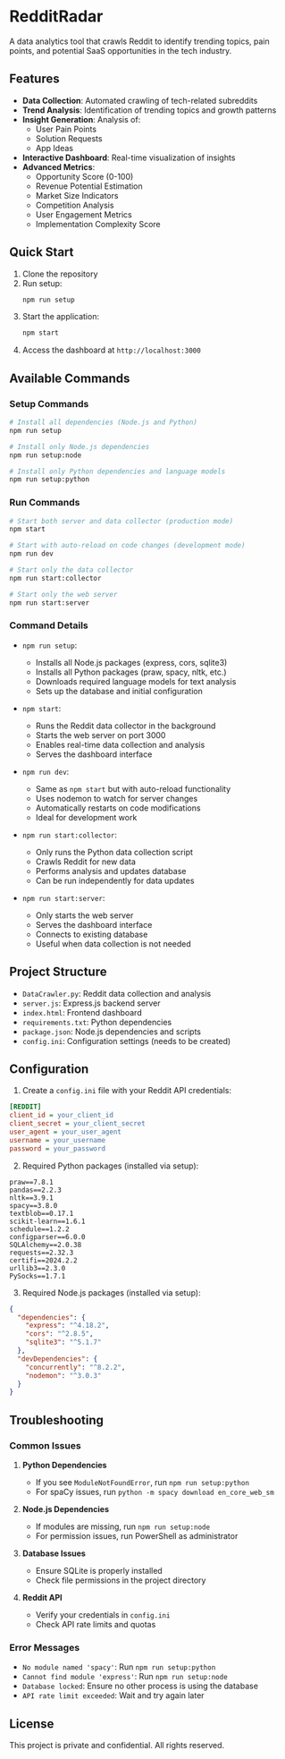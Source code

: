 # RedditRadar

A data analytics tool that crawls Reddit to identify trending topics, pain points, and potential SaaS opportunities in the tech industry.

## Features

- **Data Collection**: Automated crawling of tech-related subreddits
- **Trend Analysis**: Identification of trending topics and growth patterns
- **Insight Generation**: Analysis of:
  - User Pain Points
  - Solution Requests
  - App Ideas
- **Interactive Dashboard**: Real-time visualization of insights
- **Advanced Metrics**:
  - Opportunity Score (0-100)
  - Revenue Potential Estimation
  - Market Size Indicators
  - Competition Analysis
  - User Engagement Metrics
  - Implementation Complexity Score

## Quick Start

1. Clone the repository
2. Run setup:
   ```bash
   npm run setup
   ```
3. Start the application:
   ```bash
   npm start
   ```
4. Access the dashboard at `http://localhost:3000`

## Available Commands

### Setup Commands

```bash
# Install all dependencies (Node.js and Python)
npm run setup

# Install only Node.js dependencies
npm run setup:node

# Install only Python dependencies and language models
npm run setup:python
```

### Run Commands

```bash
# Start both server and data collector (production mode)
npm start

# Start with auto-reload on code changes (development mode)
npm run dev

# Start only the data collector
npm run start:collector

# Start only the web server
npm run start:server
```

### Command Details

- `npm run setup`: 
  - Installs all Node.js packages (express, cors, sqlite3)
  - Installs all Python packages (praw, spacy, nltk, etc.)
  - Downloads required language models for text analysis
  - Sets up the database and initial configuration

- `npm start`:
  - Runs the Reddit data collector in the background
  - Starts the web server on port 3000
  - Enables real-time data collection and analysis
  - Serves the dashboard interface

- `npm run dev`:
  - Same as `npm start` but with auto-reload functionality
  - Uses nodemon to watch for server changes
  - Automatically restarts on code modifications
  - Ideal for development work

- `npm run start:collector`:
  - Only runs the Python data collection script
  - Crawls Reddit for new data
  - Performs analysis and updates database
  - Can be run independently for data updates

- `npm run start:server`:
  - Only starts the web server
  - Serves the dashboard interface
  - Connects to existing database
  - Useful when data collection is not needed

## Project Structure

- `DataCrawler.py`: Reddit data collection and analysis
- `server.js`: Express.js backend server
- `index.html`: Frontend dashboard
- `requirements.txt`: Python dependencies
- `package.json`: Node.js dependencies and scripts
- `config.ini`: Configuration settings (needs to be created)

## Configuration

1. Create a `config.ini` file with your Reddit API credentials:
```ini
[REDDIT]
client_id = your_client_id
client_secret = your_client_secret
user_agent = your_user_agent
username = your_username
password = your_password
```

2. Required Python packages (installed via setup):
```
praw==7.8.1
pandas==2.2.3
nltk==3.9.1
spacy==3.8.0
textblob==0.17.1
scikit-learn==1.6.1
schedule==1.2.2
configparser==6.0.0
SQLAlchemy==2.0.38
requests==2.32.3
certifi==2024.2.2
urllib3==2.3.0
PySocks==1.7.1
```

3. Required Node.js packages (installed via setup):
```json
{
  "dependencies": {
    "express": "^4.18.2",
    "cors": "^2.8.5",
    "sqlite3": "^5.1.7"
  },
  "devDependencies": {
    "concurrently": "^8.2.2",
    "nodemon": "^3.0.3"
  }
}
```

## Troubleshooting

### Common Issues

1. **Python Dependencies**
   - If you see `ModuleNotFoundError`, run `npm run setup:python`
   - For spaCy issues, run `python -m spacy download en_core_web_sm`

2. **Node.js Dependencies**
   - If modules are missing, run `npm run setup:node`
   - For permission issues, run PowerShell as administrator

3. **Database Issues**
   - Ensure SQLite is properly installed
   - Check file permissions in the project directory

4. **Reddit API**
   - Verify your credentials in `config.ini`
   - Check API rate limits and quotas

### Error Messages

- `No module named 'spacy'`: Run `npm run setup:python`
- `Cannot find module 'express'`: Run `npm run setup:node`
- `Database locked`: Ensure no other process is using the database
- `API rate limit exceeded`: Wait and try again later

## License

This project is private and confidential. All rights reserved. 